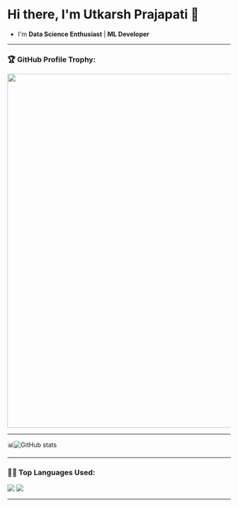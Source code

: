 # Hi there, I'm Utkarsh Prajapati 👋
- I'm  **Data Science Enthusiast** | **ML Developer** 
---

  ### 🏆 GitHub Profile Trophy:
<a href="https://github.com/ryo-ma/github-profile-trophy">
  <img width=800 src="https://github-profile-trophy.vercel.app/?username=UtkarshPrajapati&column=8&theme=darkhub&no-frame=true&no-bg=true"/>
</a>

---
📊![GitHub stats](https://github-readme-stats.vercel.app/api?username=UtkarshPrajapati&show_icons=true)

---

### 👨‍💻 Top Languages Used:
![](https://github-profile-summary-cards.vercel.app/api/cards/repos-per-language?username=UtkarshPrajapati&theme=nord_dark)
![](https://github-profile-summary-cards.vercel.app/api/cards/most-commit-language?username=UtkarshPrajapati&theme=nord_dark)

---
